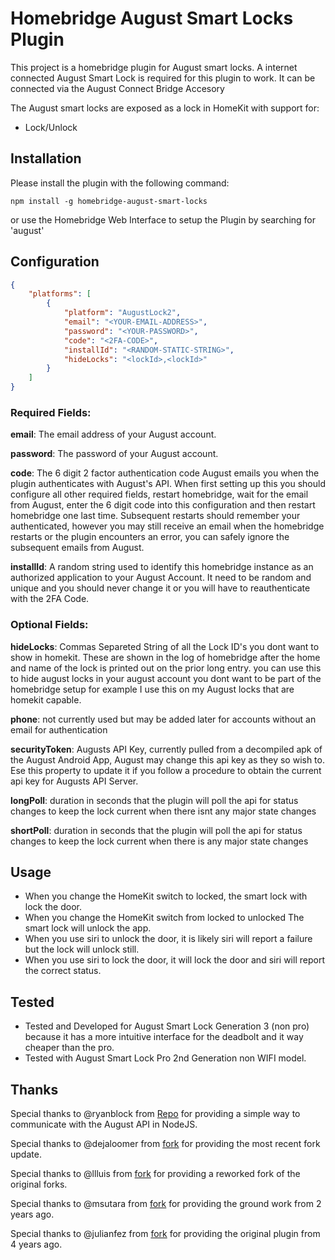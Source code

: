 
# Homebridge August Smart Locks Plugin

This project is a homebridge plugin for August smart locks.
A internet connected August Smart Lock is required for this plugin to work.
It can be connected via the August Connect Bridge Accesory

The August smart locks are exposed as a lock in HomeKit with support for:
- Lock/Unlock

## Installation

Please install the plugin with the following command:

```
npm install -g homebridge-august-smart-locks
```

or use the Homebridge Web Interface to setup the Plugin by searching for 'august'

## Configuration

```json
{
    "platforms": [
        {
            "platform": "AugustLock2",
            "email": "<YOUR-EMAIL-ADDRESS>",
            "password": "<YOUR-PASSWORD>",
            "code": "<2FA-CODE>",
            "installId": "<RANDOM-STATIC-STRING>",
            "hideLocks": "<lockId>,<lockId>"
        }
    ]
}
```

### Required Fields:

**email**: The email address of your August account.

**password**: The password of your August account.

**code**: The 6 digit 2 factor authentication code August emails you when the plugin authenticates with August's API. When first setting up this you should configure all other required fields, restart homebridge, wait for the email from August, enter the 6 digit code into this configuration and then restart homebridge one last time. Subsequent restarts should remember your authenticated, however you may still receive an email when the homebridge restarts or the plugin encounters an error, you can safely ignore the subsequent emails from August.

**installId**: A random string used to identify this homebridge instance as an authorized application to your August Account. It need to be random and unique and you should never change it or you will have to reauthenticate with the 2FA Code.

### Optional Fields:

**hideLocks**: Commas Separeted String of all the Lock ID's you dont want to show in homekit. These are shown in the log of homebridge after the home and name of the lock is printed out on the prior long entry. you can use this to hide august locks in your august account you dont want to be part of the homebridge setup for example I use this on my August locks that are homekit capable.

**phone**: not currently used but may be added later for accounts without an email for authentication

**securityToken**: Augusts API Key, currently pulled from a decompiled apk of the August Android App, August may change this api key as they so wish to. Ese this property to update it if you follow a procedure to obtain the current api key for Augusts API Server.

**longPoll**: duration in seconds that the plugin will poll the api for status changes to keep the lock current when there isnt any major state changes

**shortPoll**: duration in seconds that the plugin will poll the api for status changes to keep the lock current when there is any major state changes


## Usage

* When you change the HomeKit switch to locked, the smart lock with lock the door.
* When you change the HomeKit switch from locked to unlocked The smart lock will unlock the app.
* When you use siri to unlock the door, it is likely siri will report a failure but the lock will unlock still.
* When you use siri to lock the door, it will lock the door and siri will report the correct status.

## Tested

* Tested and Developed for August Smart Lock Generation 3 (non pro) because it has a more intuitive interface for the deadbolt and it way cheaper than the pro.
* Tested with August Smart Lock Pro 2nd Generation non WIFI model.

## Thanks

Special thanks to @ryanblock from [Repo](https://github.com/ryanblock/august-connect) for providing a simple way to communicate with the August API in NodeJS.

Special thanks to @dejaloomer from [fork](https://github.com/dejaloomer/homebridge-augustlock) for providing the most recent fork update.

Special thanks to @llluis from [fork](https://github.com/llluis/homebridge-augustlock) for providing a reworked fork of the original forks.

Special thanks to @msutara from [fork](https://github.com/msutara/homebridge-augustlock2) for providing the ground work from 2 years ago.

Special thanks to @julianfez from [fork](https://github.com/julianfez/homebridge-augustlock2) for providing the original plugin from 4 years ago.

